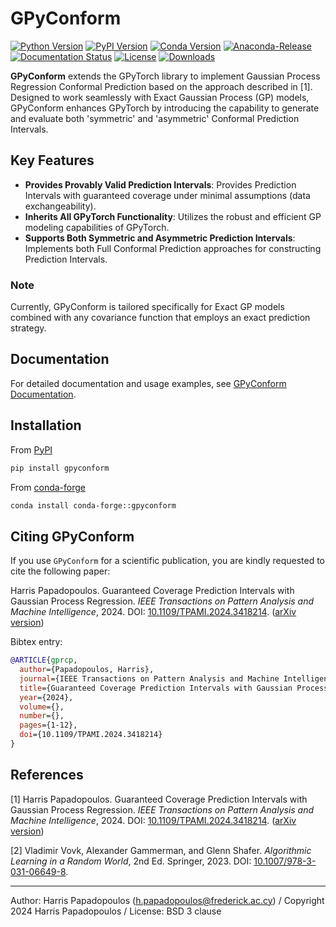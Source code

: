 # GPyConform

[![Python Version](https://img.shields.io/badge/Python-3.8+-orange.svg?logo=python&logoColor=white)](https://www.python.org/downloads/)
[![PyPI Version](https://img.shields.io/pypi/v/gpyconform.svg)](https://pypi.org/project/gpyconform)
[![Conda Version](https://img.shields.io/conda/vn/conda-forge/gpyconform.svg)](https://anaconda.org/conda-forge/gpyconform)
[![Anaconda-Release](https://anaconda.org/conda-forge/gpyconform/badges/latest_release_date.svg)](https://anaconda.org/conda-forge/gpyconform)
[![Documentation Status](https://readthedocs.org/projects/gpyconform/badge/?version=latest)](https://gpyconform.readthedocs.io/en/latest/?badge=latest)
[![License](https://img.shields.io/badge/license-BSD--3--Clause-yellow.svg)](https://github.com/harrisp/gpyconform/blob/main/LICENSE)
[![Downloads](https://static.pepy.tech/badge/gpyconform)](https://pepy.tech/project/gpyconform)


**GPyConform** extends the GPyTorch library to implement Gaussian Process Regression Conformal Prediction based on the approach described in [1]. 
Designed to work seamlessly with Exact Gaussian Process (GP) models, GPyConform enhances GPyTorch by introducing the capability to generate 
and evaluate both 'symmetric' and 'asymmetric' Conformal Prediction Intervals.

## Key Features
- **Provides Provably Valid Prediction Intervals**: Provides Prediction Intervals with guaranteed coverage under minimal assumptions (data exchangeability).
- **Inherits All GPyTorch Functionality**: Utilizes the robust and efficient GP modeling capabilities of GPyTorch.
- **Supports Both Symmetric and Asymmetric Prediction Intervals**: Implements both Full Conformal Prediction approaches for constructing Prediction Intervals.

### Note
Currently, GPyConform is tailored specifically for Exact GP models combined with any covariance function that employs an exact prediction strategy.

## Documentation

For detailed documentation and usage examples, see [GPyConform Documentation](https://gpyconform.readthedocs.io).

## Installation

From [PyPI](https://pypi.org/project/gpyconform/)

```bash
pip install gpyconform
```

From [conda-forge](https://anaconda.org/conda-forge/gpyconform)

```bash
conda install conda-forge::gpyconform
```

## Citing GPyConform

If you use `GPyConform` for a scientific publication, you are kindly requested to cite the following paper:

Harris Papadopoulos. Guaranteed Coverage Prediction Intervals with Gaussian Process Regression. *IEEE Transactions on Pattern Analysis and Machine Intelligence*, 2024. DOI: [10.1109/TPAMI.2024.3418214](https://doi.org/10.1109/TPAMI.2024.3418214).
([arXiv version](https://arxiv.org/abs/2310.15641))

Bibtex entry:

```bibtex
@ARTICLE{gprcp,
  author={Papadopoulos, Harris},
  journal={IEEE Transactions on Pattern Analysis and Machine Intelligence}, 
  title={Guaranteed Coverage Prediction Intervals with Gaussian Process Regression}, 
  year={2024},
  volume={},
  number={},
  pages={1-12},
  doi={10.1109/TPAMI.2024.3418214}
}
```

## References

<a id="1">[1]</a> Harris Papadopoulos. Guaranteed Coverage Prediction Intervals with Gaussian Process Regression. *IEEE Transactions on Pattern Analysis and Machine Intelligence*, 2024. DOI: [10.1109/TPAMI.2024.3418214](https://doi.org/10.1109/TPAMI.2024.3418214). 
([arXiv version](https://arxiv.org/abs/2310.15641))

<a id="2">[2]</a> Vladimir Vovk, Alexander Gammerman, and Glenn Shafer. *Algorithmic Learning in a Random World*, 2nd Ed. Springer, 2023. DOI: [10.1007/978-3-031-06649-8](https://doi.org/10.1007/978-3-031-06649-8).


- - -

Author: Harris Papadopoulos (h.papadopoulos@frederick.ac.cy) / 
Copyright 2024 Harris Papadopoulos / 
License: BSD 3 clause

